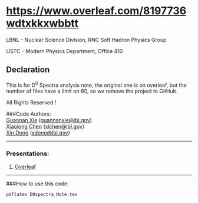 # https://www.overleaf.com/8197736wdtxkkxwbbtt
LBNL - Nuclear Science Division, RNC Soft Hadron Physics Group

USTC - Modern Physics Department, Office 410

## Declaration
This is for D<sup>0</sup> Spectra analysis note, the original one is on overleaf, but the number of files have a limit on 60, so we remove the project to GitHub.

All Rights Reserved !

###Code Authors:  
[Guannan Xie](https://github.com/GuannanXie) (guannanxie@lbl.gov)  
[Xiaolong Chen](https://github.com/xlchen123) (xlchen@lbl.gov)  
[Xin Dong](https://github.com/starsdong) (xdong@lbl.gov)  
- - -
### Presentations:  
1. [Overleaf](https://www.overleaf.com/8197736wdtxkkxwbbtt)

- - -

###How to use this code:  
```bash
pdflatex D0spectra_Note.tex
```
